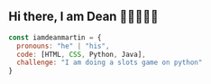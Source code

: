 ## Hi there, I am Dean 👋🏻👨🏻‍💻

```js
const iamdeanmartin = {
  pronouns: "he" | "his",
  code: [HTML, CSS, Python, Java],
  challenge: "I am doing a slots game on python"
}
```

<!--
**iamdeanmartin/iamdeanmartin** is a ✨ _special_ ✨ repository because its `README.md` (this file) appears on your GitHub profile.

Here are some ideas to get you started:

- 🔭 I’m currently working on ...
- 🌱 I’m currently learning ...
- 👯 I’m looking to collaborate on ...
- 🤔 I’m looking for help with ...
- 💬 Ask me about ...
- 📫 How to reach me: ...
- 😄 Pronouns: ...
- ⚡ Fun fact: ...
-->
